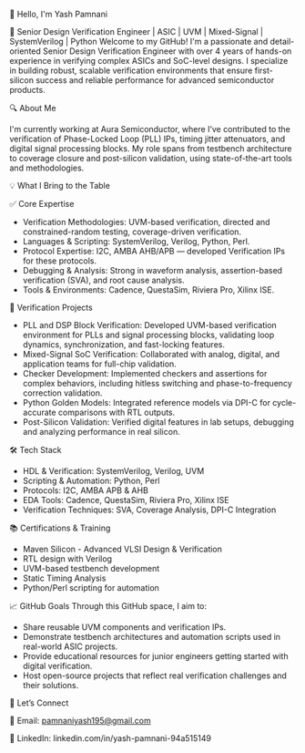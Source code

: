 👋 Hello, I'm Yash Pamnani

🚀 Senior Design Verification Engineer | ASIC | UVM | Mixed-Signal | SystemVerilog | Python
Welcome to my GitHub! I'm a passionate and detail-oriented Senior Design Verification Engineer with over 4 years of hands-on experience in verifying complex ASICs and SoC-level designs. I specialize in building robust, scalable verification environments that ensure first-silicon success and reliable performance for advanced semiconductor products.

🔍 About Me

I'm currently working at Aura Semiconductor, where I’ve contributed to the verification of Phase-Locked Loop (PLL) IPs, timing jitter attenuators, and digital signal processing blocks. My role spans from testbench architecture to coverage closure and post-silicon validation, using state-of-the-art tools and methodologies.

💡 What I Bring to the Table

✅ Core Expertise
- Verification Methodologies: UVM-based verification, directed and constrained-random testing, coverage-driven verification.
- Languages & Scripting: SystemVerilog, Verilog, Python, Perl.
- Protocol Expertise: I2C, AMBA AHB/APB — developed Verification IPs for these protocols.
- Debugging & Analysis: Strong in waveform analysis, assertion-based verification (SVA), and root cause analysis.
- Tools & Environments: Cadence, QuestaSim, Riviera Pro, Xilinx ISE.

🧪 Verification Projects
- PLL and DSP Block Verification: Developed UVM-based verification environment for PLLs and signal processing blocks, validating loop dynamics, synchronization, and fast-locking features.
- Mixed-Signal SoC Verification: Collaborated with analog, digital, and application teams for full-chip validation.
- Checker Development: Implemented checkers and assertions for complex behaviors, including hitless switching and phase-to-frequency correction validation.
- Python Golden Models: Integrated reference models via DPI-C for cycle-accurate comparisons with RTL outputs.
- Post-Silicon Validation: Verified digital features in lab setups, debugging and analyzing performance in real silicon.

🛠 Tech Stack
- HDL & Verification:	SystemVerilog, Verilog, UVM
- Scripting & Automation:	Python, Perl
- Protocols:	I2C, AMBA APB & AHB
- EDA Tools:	Cadence, QuestaSim, Riviera Pro, Xilinx ISE
- Verification Techniques:	SVA, Coverage Analysis, DPI-C Integration


📚 Certifications & Training
- Maven Silicon - Advanced VLSI Design & Verification
- RTL design with Verilog
- UVM-based testbench development
- Static Timing Analysis
- Python/Perl scripting for automation

📈 GitHub Goals
Through this GitHub space, I aim to:
- Share reusable UVM components and verification IPs.
- Demonstrate testbench architectures and automation scripts used in real-world ASIC projects.
- Provide educational resources for junior engineers getting started with digital verification.
- Host open-source projects that reflect real verification challenges and their solutions.

🤝 Let’s Connect

📧 Email: pamnaniyash195@gmail.com

🔗 LinkedIn: linkedin.com/in/yash-pamnani-94a515149


